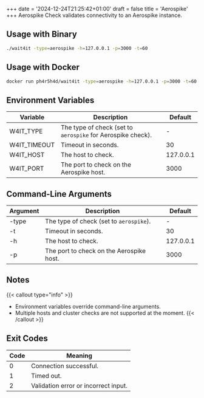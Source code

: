 +++
date = '2024-12-24T21:25:42+01:00'
draft = false
title = 'Aerospike'
+++
Aerospike Check validates connectivity to an Aerospike instance.

## Usage with Binary
```bash
./wait4it -type=aerospike -h=127.0.0.1 -p=3000 -t=60
```

## Usage with Docker
```bash
docker run ph4r5h4d/wait4it -type=aerospike -h=127.0.0.1 -p=3000 -t=60
```

## Environment Variables

| Variable         | Description                                                               | Default   |
|------------------|---------------------------------------------------------------------------|-----------|
| W4IT_TYPE        | The type of check (set to `aerospike` for Aerospike check).               | -         |
| W4IT_TIMEOUT     | Timeout in seconds.                                                      | 30        |
| W4IT_HOST        | The host to check.                                                       | 127.0.0.1 |
| W4IT_PORT        | The port to check on the Aerospike host.                                  | 3000      |

## Command-Line Arguments

| Argument         | Description                                                               | Default   |
|------------------|---------------------------------------------------------------------------|-----------|
| -type            | The type of check (set to `aerospike`).                                  | -         |
| -t               | Timeout in seconds.                                                      | 30        |
| -h               | The host to check.                                                       | 127.0.0.1 |
| -p               | The port to check on the Aerospike host.                                  | 3000      |

## Notes
{{< callout type="info" >}}
- Environment variables override command-line arguments.
- Multiple hosts and cluster checks are not supported at the moment.
{{< /callout >}}

## Exit Codes
| Code | Meaning                            |
|------|------------------------------------|
| 0    | Connection successful.            |
| 1    | Timed out.                         |
| 2    | Validation error or incorrect input.
